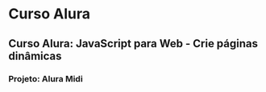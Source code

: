 # Curso Alura

<h2>Curso Alura: JavaScript para Web - Crie páginas dinâmicas</h2>

<h3>Projeto: Alura Midi</h3>
